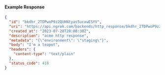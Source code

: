 <!-- Code generated for API Clients. DO NOT EDIT. -->
#### Example Response
```json
{
  "id": "bkdhr_2TDPwoP9z2QUHNtyas5ucxwE5YV",
  "uri": "https://api.ngrok.com/backends/http_response/bkdhr_2TDPwoP9z2QUHNtyas5ucxwE5YV",
  "created_at": "2023-07-28T20:08:38Z",
  "description": "acme http response",
  "metadata": "{\"environment\": \"staging\"}",
  "body": "I'm a teapot",
  "headers": {
    "content-type": "text/plain"
  },
  "status_code": 418
}
